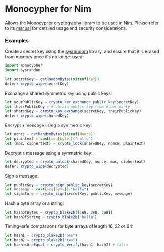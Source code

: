 Monocypher for Nim
==================

Allows the [Monocypher] cryptography library to be used in [Nim]. Please refer
to its [manual] for detailed usage and security considerations.

### Examples

Create a secret key using the [sysrandom] library, and ensure that it is
erased from memory once it's no longer used:

```nim
import monocypher
import sysrandom

let secretKey = getRandomBytes(sizeof(Key))
defer: crypto_wipe(secretKey)
```

Exchange a shared symmetric key using public keys:

```nim
let yourPublicKey = crypto_key_exchange_public_key(secretKey)
let theirPublicKey = # obtain public key from other party
let sharedKey = crypto_key_exchange(secretKey, theirPublicKey)
defer: crypto_wipe(sharedKey)
```

Encrypt a message using a symmetric key:

```nim
let nonce = getRandomBytes(sizeof(Nonce))
let plaintext = cast[seq[byte]]("hello")
let (mac, ciphertext) = crypto_lock(sharedKey, nonce, plaintext)
```

Decrypt a message using a symmetric key:

```nim
let decrypted = crypto_unlock(sharedKey, nonce, mac, ciphertext)
defer: crypto_wipe(decrypted)
```

Sign a message:

```nim
let publicKey = crypto_sign_public_key(secretKey)
let message = cast[seq[byte]]("hello")
let signature = crypto_sign(secretKey, publicKey, message)
```

Hash a byte array or a string:

```nim
let hashOfBytes = crypto_blake2b([1u8, 2u8, 3u8])
let hashOfString = crypto_blake2b("hello")
```

Timing-safe comparisons for byte arrays of length 16, 32 or 64:

```nim
let hash1 = crypto_blake2b("one")
let hash2 = crypto_blake2b("two")
let hashesAreEqual = crypto_verify(hash1, hash2) # false
```

[Monocypher]: https://monocypher.org
[manual]: https://monocypher.org/manual/
[Nim]: https://nim-lang.org
[sysrandom]: https://github.com/euantorano/sysrandom.nim

